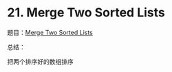 # 21. Merge Two Sorted Lists
题目：[Merge Two Sorted Lists](https://leetcode.com/problems/merge-two-sorted-lists/description/)

总结：

把两个排序好的数组排序